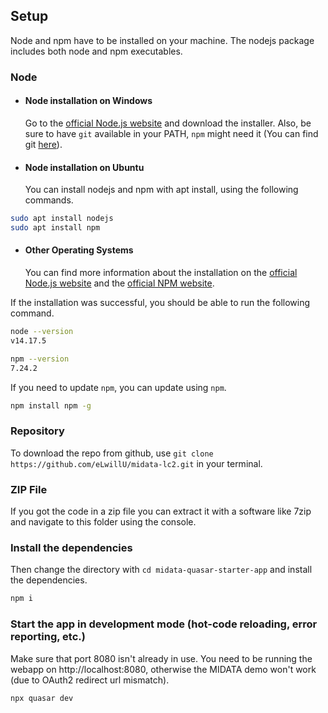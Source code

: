 ## Setup

Node and npm have to be installed on your machine. The nodejs package includes both node and npm executables.

### Node

- #### Node installation on Windows

  Go to the [official Node.js website](https://nodejs.org/) and download the installer.
  Also, be sure to have `git` available in your PATH, `npm` might need it (You can find git [here](https://git-scm.com/)).

- #### Node installation on Ubuntu

  You can install nodejs and npm with apt install, using the following commands.

```bash
sudo apt install nodejs
sudo apt install npm
```

- #### Other Operating Systems
  You can find more information about the installation on the [official Node.js website](https://nodejs.org/) and the [official NPM website](https://npmjs.org/).

If the installation was successful, you should be able to run the following command.

```bash
node --version
v14.17.5

npm --version
7.24.2
```

If you need to update `npm`, you can update using `npm`.

```bash
npm install npm -g
```

### Repository

To download the repo from github, use `git clone https://github.com/eLwillU/midata-lc2.git` in your terminal.

### ZIP File

If you got the code in a zip file you can extract it with a software like 7zip and navigate to this folder using the console.

### Install the dependencies

Then change the directory with `cd midata-quasar-starter-app` and install the dependencies.

```bash
npm i
```

### Start the app in development mode (hot-code reloading, error reporting, etc.)

Make sure that port 8080 isn't already in use. You need to be running the webapp on http://localhost:8080, otherwise the MIDATA demo won't work (due to OAuth2 redirect url mismatch).

```bash
npx quasar dev
```
